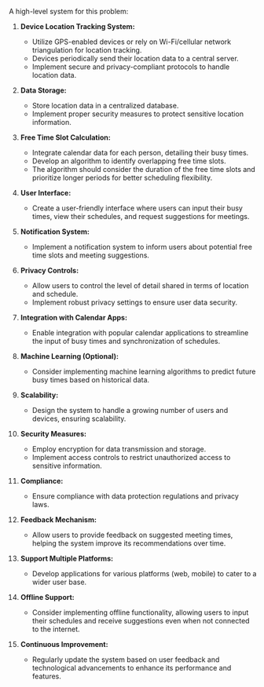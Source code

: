 A high-level system for this problem:

1. **Device Location Tracking System:**
   - Utilize GPS-enabled devices or rely on Wi-Fi/cellular network triangulation for location tracking.
   - Devices periodically send their location data to a central server.
   - Implement secure and privacy-compliant protocols to handle location data.

2. **Data Storage:**
   - Store location data in a centralized database.
   - Implement proper security measures to protect sensitive location information.

3. **Free Time Slot Calculation:**
   - Integrate calendar data for each person, detailing their busy times.
   - Develop an algorithm to identify overlapping free time slots.
   - The algorithm should consider the duration of the free time slots and prioritize longer periods for better scheduling flexibility.

4. **User Interface:**
   - Create a user-friendly interface where users can input their busy times, view their schedules, and request suggestions for meetings.

5. **Notification System:**
   - Implement a notification system to inform users about potential free time slots and meeting suggestions.

6. **Privacy Controls:**
   - Allow users to control the level of detail shared in terms of location and schedule.
   - Implement robust privacy settings to ensure user data security.

7. **Integration with Calendar Apps:**
   - Enable integration with popular calendar applications to streamline the input of busy times and synchronization of schedules.

8. **Machine Learning (Optional):**
   - Consider implementing machine learning algorithms to predict future busy times based on historical data.

9. **Scalability:**
   - Design the system to handle a growing number of users and devices, ensuring scalability.

10. **Security Measures:**
    - Employ encryption for data transmission and storage.
    - Implement access controls to restrict unauthorized access to sensitive information.

11. **Compliance:**
    - Ensure compliance with data protection regulations and privacy laws.

12. **Feedback Mechanism:**
    - Allow users to provide feedback on suggested meeting times, helping the system improve its recommendations over time.

13. **Support Multiple Platforms:**
    - Develop applications for various platforms (web, mobile) to cater to a wider user base.

14. **Offline Support:**
    - Consider implementing offline functionality, allowing users to input their schedules and receive suggestions even when not connected to the internet.

15. **Continuous Improvement:**
    - Regularly update the system based on user feedback and technological advancements to enhance its performance and features.
